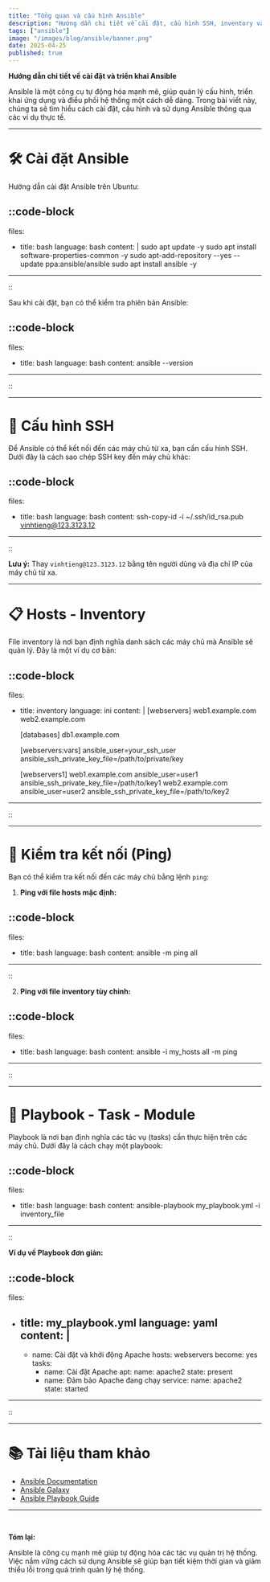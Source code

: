 ```yaml
---
title: "Tổng quan và cấu hình Ansible" 
description: "Hướng dẫn chi tiết về cài đặt, cấu hình SSH, inventory và sử dụng Playbook trong Ansible." 
tags: ["ansible"] 
image: "/images/blog/ansible/banner.png" 
date: 2025-04-25 
published: true
---
```


**Hướng dẫn chi tiết về cài đặt và triển khai Ansible**

Ansible là một công cụ tự động hóa mạnh mẽ, giúp quản lý cấu hình, triển khai ứng dụng và điều phối hệ thống một cách dễ dàng. Trong bài viết này, chúng ta sẽ tìm hiểu cách cài đặt, cấu hình và sử dụng Ansible thông qua các ví dụ thực tế.

---

# 🛠️ Cài đặt Ansible

Hướng dẫn cài đặt Ansible trên Ubuntu:

::code-block
---
files:
  - title: bash
    language: bash
    content: |
      sudo apt update -y
      sudo apt install software-properties-common -y
      sudo apt-add-repository --yes --update ppa:ansible/ansible
      sudo apt install ansible -y
---
::

Sau khi cài đặt, bạn có thể kiểm tra phiên bản Ansible:

::code-block
---
files:
  - title: bash
    language: bash
    content: ansible --version
---
::

---

# 🔑 Cấu hình SSH

Để Ansible có thể kết nối đến các máy chủ từ xa, bạn cần cấu hình SSH. Dưới đây là cách sao chép SSH key đến máy chủ khác:

::code-block
---
files:
  - title: bash
    language: bash
    content: ssh-copy-id -i ~/.ssh/id_rsa.pub vinhtieng@123.3123.12
---
::

**Lưu ý:** Thay `vinhtieng@123.3123.12` bằng tên người dùng và địa chỉ IP của máy chủ từ xa.

---

# 📋 Hosts - Inventory

File inventory là nơi bạn định nghĩa danh sách các máy chủ mà Ansible sẽ quản lý. Đây là một ví dụ cơ bản:

::code-block
---
files:
  - title: inventory
    language: ini
    content: |
      [webservers]
      web1.example.com
      web2.example.com

      [databases]
      db1.example.com

      [webservers:vars]
      ansible_user=your_ssh_user
      ansible_ssh_private_key_file=/path/to/private/key

      [webservers1]
      web1.example.com ansible_user=user1 ansible_ssh_private_key_file=/path/to/key1
      web2.example.com ansible_user=user2 ansible_ssh_private_key_file=/path/to/key2
---
::

---

# 🏓 Kiểm tra kết nối (Ping)

Bạn có thể kiểm tra kết nối đến các máy chủ bằng lệnh `ping`:

1. **Ping với file hosts mặc định:**

::code-block
---
files:
  - title: bash
    language: bash
    content: ansible -m ping all
---
::

2. **Ping với file inventory tùy chỉnh:**

::code-block
---
files:
  - title: bash
    language: bash
    content: ansible -i my_hosts all -m ping
---
::

---

# 📜 Playbook - Task - Module

Playbook là nơi bạn định nghĩa các tác vụ (tasks) cần thực hiện trên các máy chủ. Dưới đây là cách chạy một playbook:

::code-block
---
files:
  - title: bash
    language: bash
    content: ansible-playbook my_playbook.yml -i inventory_file
---
::

**Ví dụ về Playbook đơn giản:**

::code-block
---
files:
  - title: my_playbook.yml
    language: yaml
    content: |
      ---
      - name: Cài đặt và khởi động Apache
        hosts: webservers
        become: yes
        tasks:
          - name: Cài đặt Apache
            apt:
              name: apache2
              state: present
          - name: Đảm bảo Apache đang chạy
            service:
              name: apache2
              state: started
---
::

---

# 📚 Tài liệu tham khảo

- [Ansible Documentation](https://docs.ansible.com/)
- [Ansible Galaxy](https://galaxy.ansible.com/)
- [Ansible Playbook Guide](https://docs.ansible.com/ansible/latest/user_guide/playbooks.html)

---

<br />

**Tóm lại:**

Ansible là công cụ mạnh mẽ giúp tự động hóa các tác vụ quản trị hệ thống. Việc nắm vững cách sử dụng Ansible sẽ giúp bạn tiết kiệm thời gian và giảm thiểu lỗi trong quá trình quản lý hệ thống.

